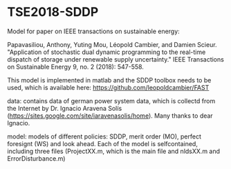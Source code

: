 # TSE2018-SDDP
Model for paper on IEEE transactions on sustainable energy: 

Papavasiliou, Anthony, Yuting Mou, Léopold Cambier, and Damien Scieur. "Application of stochastic dual dynamic programming to the real-time dispatch of storage under renewable supply uncertainty." IEEE Transactions on Sustainable Energy 9, no. 2 (2018): 547-558.

This model is implemented in matlab and the SDDP toolbox needs to be used, which is available here: https://github.com/leopoldcambier/FAST

data: contains data of german power system data, which is collectd from the Internet by Dr. Ignacio Aravena Solís (https://sites.google.com/site/iaravenasolis/home). Many thanks to dear Ignacio.

model: models of different policies: SDDP, merit order (MO), perfect foresignt (WS) and look ahead. Each of the model is selfcontained, including three files (ProjectXX.m, which is the main file and nldsXX.m and ErrorDisturbance.m)
